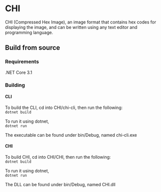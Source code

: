 # CHI
CHI (Compressed Hex Image), an image format that contains hex codes for displaying the image, and can be written using any text editor and programming language.

## Build from source
### Requirements
.NET Core 3.1
### Building
#### CLI
To build the CLI, cd into CHI/chi-cli, then run the following:  
```dotnet build```  
  
To run it using dotnet,  
```dotnet run```  
  
The executable can be found under bin/Debug, named chi-cli.exe  
#### CHI  
To build CHI, cd into CHI/CHI, then run the following:  
```dotnet build```  
  
To run it using dotnet,  
```dotnet run```  
  
The DLL can be found under bin/Debug, named CHI.dll
